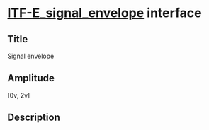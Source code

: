 # [ITF-E_signal_envelope]()  interface

## Title
Signal envelope

## Amplitude
[0v, 2v]

## Description

